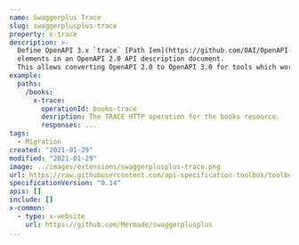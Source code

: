 ```yaml
---
name: Swaggerplus Trace
slug: swaggerplusplus-trace
property: x-trace
description: >-
  Define OpenAPI 3.x `trace` [Path Iem](https://github.com/OAI/OpenAPI-Specification/blob/master/versions/3.0.2.md#pathItemObject) operation
  elements in an OpenAPI 2.0 API description document.
  This allows converting OpenAPI 2.0 to OpenAPI 3.0 for tools which work with OpenAPI 3.0.
example:
  paths:
    /books:
      x-trace:
        operationId: books-trace
        desription: The TRACE HTTP operation for the books resource.
        responses: ...
tags:
  - Migration
created: "2021-01-29"
modified: "2021-01-29"
image: ../images/extensions/swaggerplusplus-trace.png
url: https://raw.githubusercontent.com/api-specification-toolbox/toolbox/main/_extensions/
specificationVersion: "0.14"
apis: []
include: []
x-common:
  - type: x-website
    url: https://github.com/Mermade/swaggerplusplus
...
```

